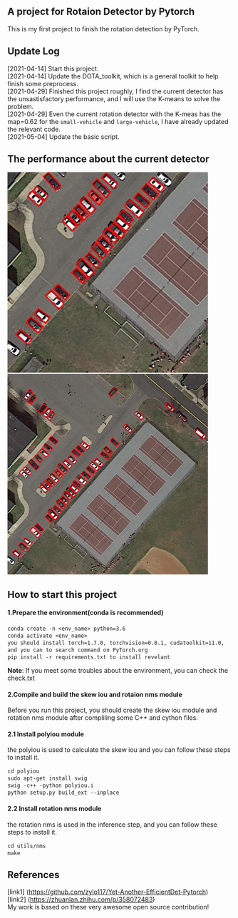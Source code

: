 ## A project for Rotaion Detector by Pytorch  
This is my first project to finish the rotation detection by PyTorch.  
## Update Log  
[2021-04-14] Start this project.  
[2021-04-14] Update the DOTA_toolkit, which is a general toolkit to help finish some preprocess.  
[2021-04-29] Finished this project roughly, I find the current detector has the unsastisfactory performance, and I will use the K-means to solve the problem.  
[2021-04-29] Even the current rotation detector with the K-meas has the map=0.62 for the `small-vehicle` and `large-vehicle`, I have already updated the relevant code.  
[2021-05-04] Update the basic script.   
## The performance about the current detector  
<img src="https://github.com/HsLOL/Rotation-EfficientDet-D0/blob/master/ShowResult/showresult.jpg" width="450" height="450"/>  

<img src="https://github.com/HsLOL/Rotation-EfficientDet-D0/blob/master/ShowResult/Merged.jpg" width="450" height="450"/>


## How to start this project  
#### 1.Prepare the environment(conda is recommended)  
```
conda create -n <env_name> python=3.6  
conda activate <env_name>  
you should install torch=1.7.0, torchvision=0.8.1, cudatoolkit=11.0, and you can to search command on PyTorch.org
pip install -r requirements.txt to install revelant  
```  
**Note**: If you meet some troubles about the environment, you can check the check.txt  
#### 2.Compile and build the skew iou and rotaion nms module
Before you run this project, you should create the skew iou module and rotation nms module after compliling some C++ and cython files.  
#### 2.1 Install polyiou module  
the polyiou is used to calculate the skew iou and you can follow these steps to install it.  
```
cd polyiou  
sudo apt-get install swig
swig -c++ -python polyiou.i
python setup.py build_ext --inplace
```  
#### 2.2 Install rotation nms module  
the rotation nms is used in the inference step, and you can follow these steps to install it.  
```
cd utils/nms
make
```
## References  
[link1] (https://github.com/zylo117/Yet-Another-EfficientDet-Pytorch)  
[link2] (https://zhuanlan.zhihu.com/p/358072483)  
My work is based on these very awesome open source contribution!
